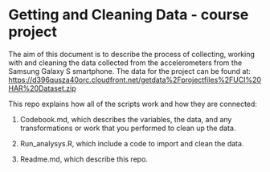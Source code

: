 # Getting and Cleaning Data - course project

The aim of this document is to describe the process of collecting, working with and cleaning the data collected from the accelerometers from the Samsung Galaxy S smartphone.
The data for the project can be found at: https://d396qusza40orc.cloudfront.net/getdata%2Fprojectfiles%2FUCI%20HAR%20Dataset.zip 

This repo explains how all of the scripts work and how they are connected: 

1. Codebook.md, which describes the variables, the data, and any transformations or work that you performed to clean up the data.

2. Run_analysys.R, which include a code to import and clean the data.
3. Readme.md, which describe this repo.

